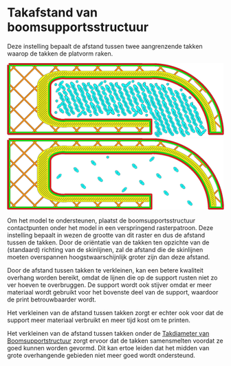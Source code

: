 Takafstand van boomsupportsstructuur
====
Deze instelling bepaalt de afstand tussen twee aangrenzende takken waarop de takken de platvorm raken.

<!--screenshot {
"image_path": "support_tree_branch_distance_1_4.png",
"modellen": [
    {
        "script": "gutter_lift.scad",
        "transformatie": ["schaal(0.5)", "roterenZ(-90)"]
    }
],
"camera_positie": [0, 0, 180],
"instellingen": {
    "support_enable": waar,
    "support_structure": "boom",
    "support_tree_branch_distance": 1.4
},
"minimum_laag": 1310,
"laag": 1311,
"kleuren": 64
}-->
<!--screenshot {
"image_path": "support_tree_branch_distance_5.png",
"modellen": [
    {
        "script": "gutter_lift.scad",
        "transformatie": ["schaal(0.5)", "roterenZ(-90)"]
    }
],
"camera_positie": [0, 0, 180],
"instellingen": {
    "support_enable": waar,
    "support_structure": "boom",
    "support_tree_branch_distance": 5
},
"minimum_laag": 1310,
"laag": 1311,
"kleuren": 64
}-->
![takken op een afstand van 1,4 mm](../../../articles/images/support_tree_branch_distance_1_4.png)
![takken op een afstand van 5 mm](../../../articles/images/support_tree_branch_distance_5.png)

Om het model te ondersteunen, plaatst de boomsupportsstructuur contactpunten onder het model in een verspringend rasterpatroon. Deze instelling bepaalt in wezen de grootte van dit raster en dus de afstand tussen de takken. Door de oriëntatie van de takken ten opzichte van de (standaard) richting van de skinlijnen, zal de afstand die de skinlijnen moeten overspannen hoogstwaarschijnlijk groter zijn dan deze afstand.

Door de afstand tussen takken te verkleinen, kan een betere kwaliteit overhang worden bereikt, omdat de lijnen die op de support rusten niet zo ver hoeven te overbruggen. De support wordt ook stijver omdat er meer materiaal wordt gebruikt voor het bovenste deel van de support, waardoor de print betrouwbaarder wordt.

Het verkleinen van de afstand tussen takken zorgt er echter ook voor dat de support meer materiaal verbruikt en meer tijd kost om te printen.

Het verkleinen van de afstand tussen takken onder de [Takdiameter van Boomsupportstructuur](support_tree_branch_diameter.md) zorgt ervoor dat de takken samensmelten voordat ze goed kunnen worden gevormd. Dit kan ertoe leiden dat het midden van grote overhangende gebieden niet meer goed wordt ondersteund.